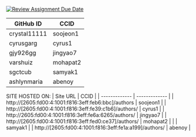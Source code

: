 [![Review Assignment Due Date](https://classroom.github.com/assets/deadline-readme-button-22041afd0340ce965d47ae6ef1cefeee28c7c493a6346c4f15d667ab976d596c.svg)](https://classroom.github.com/a/18vkNgfz)

| GitHub ID  | CCID |
| ------------- | ------------- |
| crystal11111  | soojeon1 |
| cyrusgarg | cyrus1  |
| gjy926gg  | jingyao7  |
| varshuiz  |  mohapat2 |
| sgctcub  | samyak1 |
| ashlynmaria  | abenoy |

SITE HOSTED ON:
| Site URL  | CCID |
| ------------- | ------------- |
| http://[2605:fd00:4:1001:f816:3eff:feb6:bbc]/authors  | soojeon1 |
| http://[2605:fd00:4:1001:f816:3eff:fe39:c1b6]/authors/ | cyrus1  |
| http://2605:fd00:4:1001:f816:3eff:fe6a:6265/authors/ | jingyao7  |
| http://[2605:fd00:4:1001:f816:3eff:fed0:ce37]/authors/   |  mohapat2 |
|   | samyak1 |
| http://[2605:fd00:4:1001:f816:3eff:fe1a:a199]/authors/ | abenoy |

 
